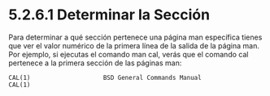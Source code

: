 # 5.2.6.1 Determinar la Sección
Para determinar a qué sección pertenece una página man específica tienes que ver el valor numérico de la primera línea de la salida de la página man. Por ejemplo, si ejecutas el comando man cal, verás que el comando cal pertenece a la primera sección de las páginas man:

```shell-session
CAL(1)                    BSD General Commands Manual             CAL(1)
```
